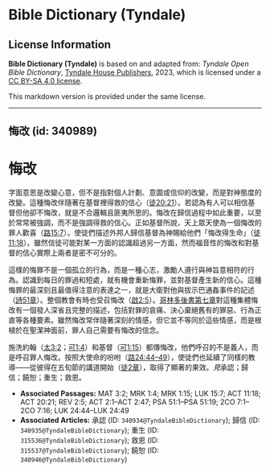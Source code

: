# Bible Dictionary (Tyndale)

## License Information

**Bible Dictionary (Tyndale)** is based on and adapted from: _Tyndale Open Bible Dictionary_, [Tyndale House Publishers](https://tyndaleopenresources.com/), 2023, which is licensed under a [CC BY-SA 4.0 license](https://creativecommons.org/licenses/by-sa/4.0/legalcode.en).

This markdown version is provided under the same license.



--------------------------------

## 悔改 (id: 340989)

悔改
==

字面意思是改變心意，但不是指對個人計劃、意圖或信仰的改變，而是對神態度的改變。這種悔改伴隨著在基督裡得救的信心（[徒20:21](https://ref.ly/Acts20:21)）。若認為有人可以相信基督但他卻不悔改，就是不合邏輯且匪夷所思的。悔改在歸信過程中如此重要，以至於常常被強調，而不是強調得救的信心。正如基督所說，天上眾天使為一個悔改的罪人歡喜（[路15:7](https://ref.ly/Luke15:7)）。使徒們描述外邦人歸信基督為神賜給他們「悔改得生命」（[徒11:18](https://ref.ly/Acts11:18)）。雖然信徒可能對某一方面的認識超過另一方面，然而福音性的悔改和對基督的信心實際上兩者是密不可分的。

這樣的悔罪不是一個孤立的行為，而是一種心志，激勵人遵行與神旨意相符的行為。認識到每日的罪過和短處，就有機會重新悔罪，並對基督產生新的信心。這種悔罪的最深刻且最值得注意的表達之一，就是大衛對他與拔示巴通姦事件的記述（[詩51章](https://ref.ly/Ps51:1-Ps51:19)）。整個教會有時也受召悔改（[啟2:5](https://ref.ly/Rev2:5)）。[哥林多後書第七章](https://ref.ly/2Cor7:1-2Cor7:16)對這種集體悔改有一個發人深省且完整的描述，包括對罪的哀痛、決心棄絕舊有的罪惡、行為正直等各種要素。雖然悔改常伴隨著深刻的情感，但它並不等同於這些情感，而是根植於在聖潔神面前，罪人自己需要有悔改的信念。

施洗約翰（[太3:2](https://ref.ly/Matt3:2)；[可1:4](https://ref.ly/Mark1:4)）和基督（[可1:15](https://ref.ly/Mark1:15)）都傳悔改，他們呼召的不是義人，而是呼召罪人悔改。按照大使命的吩咐（[路24:44–49](https://ref.ly/Luke24:44-Luke24:49)），使徒們也延續了同樣的教導——從彼得在五旬節的講道開始（[徒2章](https://ref.ly/Acts2:1-Acts2:47)），取得了顯著的果效。*見*承認；歸信；饒恕；重生；救恩。

* **Associated Passages:** MAT 3:2; MRK 1:4; MRK 1:15; LUK 15:7; ACT 11:18; ACT 20:21; REV 2:5; ACT 2:1–ACT 2:47; PSA 51:1–PSA 51:19; 2CO 7:1–2CO 7:16; LUK 24:44–LUK 24:49
* **Associated Articles:** 承認 (ID: `340934@TyndaleBibleDictionary`); 歸信 (ID: `340935@TyndaleBibleDictionary`); 重生 (ID: `315536@TyndaleBibleDictionary`); 救恩 (ID: `315537@TyndaleBibleDictionary`); 饒恕 (ID: `340946@TyndaleBibleDictionary`)

